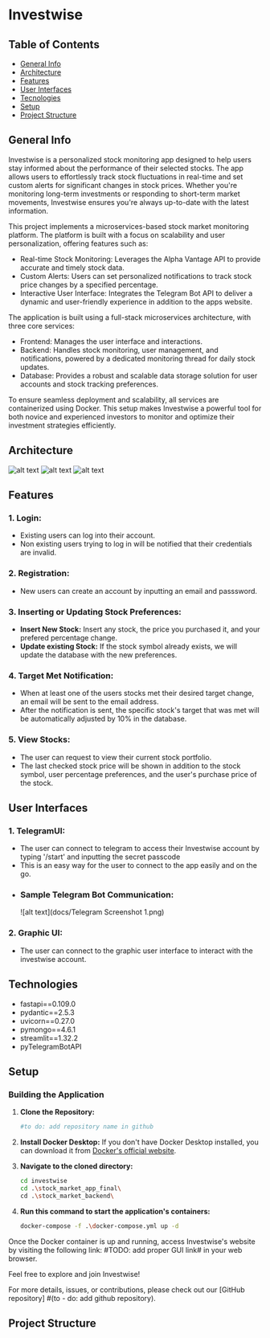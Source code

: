 # Investwise

## Table of Contents
* [General Info](#general-info)
* [Architecture](#architecture)
* [Features](#features)
* [User Interfaces](#user-interfaces)
* [Tecnologies](#technologies)
* [Setup](#setup)
* [Project Structure](#project-structure)

## General Info
Investwise is a personalized stock monitoring app designed to help users stay informed about the performance of their selected stocks. The app allows users to effortlessly track stock fluctuations in real-time and set custom alerts for significant changes in stock prices. Whether you're monitoring long-term investments or responding to short-term market movements, Investwise ensures you're always up-to-date with the latest information. 

This project implements a microservices-based stock market monitoring platform. The platform is built with a focus on scalability and user personalization, offering features such as:
* Real-time Stock Monitoring: Leverages the Alpha Vantage API to provide accurate and timely stock data.
* Custom Alerts: Users can set personalized notifications to track stock price changes by a specified percentage.
* Interactive User Interface: Integrates the Telegram Bot API to deliver a dynamic and user-friendly experience in addition to the apps website. 

The application is built using a full-stack microservices architecture, with three core services:
* Frontend: Manages the user interface and interactions.
* Backend: Handles stock monitoring, user management, and notifications, powered by a dedicated monitoring thread for daily stock updates.
* Database: Provides a robust and scalable data storage solution for user accounts and stock tracking preferences.

To ensure seamless deployment and scalability, all services are containerized using Docker. This setup makes Investwise a powerful tool for both novice and experienced investors to monitor and optimize their investment strategies efficiently.

## Architecture
![alt text](docs/telegram1.png)
![alt text](docs/telegram2.png)
![alt text](docs/telegram3.png)

## Features

### 1. Login:
- Existing users can log into their account. 
- Non existing users trying to log in will be notified that their credentials are invalid.

### 2. Registration:
- New users can create an account by inputting an email and passsword. 

### 3. Inserting or Updating Stock Preferences:
- **Insert New Stock:** Insert any stock, the price you purchased it, and your prefered percentage change.
- **Update existing Stock:** If the stock symbol already exists, we will update the database with the new preferences. 

### 4. Target Met Notification:
- When at least one of the users stocks met their desired target change, an email will be sent to the email address. 
- After the notification is sent, the specific stock's target that was met will be automatically adjusted by 10% in the database.

### 5. View Stocks:
- The user can request to view their current stock portfolio. 
- The last checked stock price will be shown in addition to the stock symbol, user percentage preferences, and the user's purchase price of the stock.

## User Interfaces

### 1. TelegramUI:
- The user can connect to telegram to access their Investwise account by typing '/start' and inputting the secret passcode
- This is an easy way for the user to connect to the app easily and on the go.
- ### Sample Telegram Bot Communication:
  ![alt text](docs/Telegram Screenshot 1.png)

### 2. Graphic UI:
- The user can connect to the graphic user interface to interact with the investwise account. 

## Technologies
* fastapi==0.109.0
* pydantic==2.5.3
* uvicorn==0.27.0
* pymongo==4.6.1
* streamlit==1.32.2
* pyTelegramBotAPI
  
## Setup

### Building the Application

1. **Clone the Repository:**
   ```bash
   #to do: add repository name in github
   ```

2. **Install Docker Desktop:**
   If you don't have Docker Desktop installed, you can download it from [Docker's official website](https://www.docker.com/products/docker-desktop).

3. **Navigate to the cloned directory:**
    ```bash
    cd investwise
    cd .\stock_market_app_final\
    cd .\stock_market_backend\
   ```

4. **Run this command to start the application's containers:**
   ```bash
   docker-compose -f .\docker-compose.yml up -d
   ```
Once the Docker container is up and running, access Investwise's website by visiting the following link: #TODO: add proper GUI link# in your web browser.

Feel free to explore and join Investwise!

For more details, issues, or contributions, please check out our [GitHub repository]
#(to - do: add github repository).

## Project Structure
